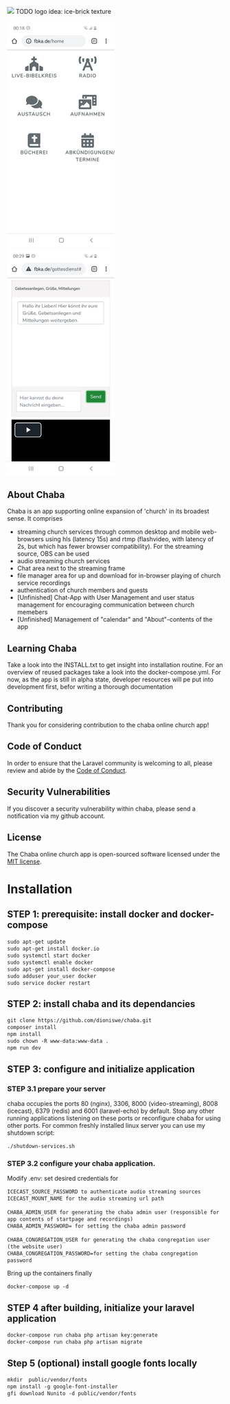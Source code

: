 <p align="left"><img src="not-found"  width="00"> TODO logo idea: ice-brick texture </p> 

<p align="center">

</p>

<img src="App-Front-Page.jpg" alt="drawing" width="250"/>&nbsp; &nbsp; &nbsp; &nbsp; &nbsp; &nbsp; <img src="App-Church-Service-Page.jpg" alt="drawing" width="250"/>   


## About Chaba

Chaba is an app supporting online expansion of 'church' in its broadest sense. It comprises 

- streaming church services through common desktop and mobile web-browsers using hls (latency 15s) and 
   rtmp (flashvideo, with latency of 2s, but which has fewer browser compatibility).
    For the streaming source, OBS can be used
- audio streaming church services 
- Chat area next to the streaming frame
- file manager area for up and download for in-browser playing of church service recordings
- authentication of church members and guests
- [Unfinished] Chat-App with User Management and user status management for encouraging communication between church memebers  
- [Unfinished] Management of "calendar" and "About"-contents of the app  

## Learning Chaba

Take a look into the INSTALL.txt to get insight into installation routine. For an overview of reused packages take a look
into the docker-compose.yml. For now, as the app is still in alpha state, developer resources will pe put into development
first, befor writing a thorough documentation

## Contributing

Thank you for considering contribution to the chaba online church app! 

## Code of Conduct

In order to ensure that the Laravel community is welcoming to all, please review and abide by the [Code of Conduct](https://laravel.com/docs/contributions#code-of-conduct).

## Security Vulnerabilities

If you discover a security vulnerability within chaba, please send a notification via my github account.

## License

The Chaba online church app is open-sourced software licensed under the [MIT license](https://opensource.org/licenses/MIT).


# Installation

## STEP 1: prerequisite: install docker and docker-compose 
    sudo apt-get update
    sudo apt-get install docker.io
    sudo systemctl start docker
    sudo systemctl enable docker
    sudo apt-get install docker-compose
    sudo adduser your_user docker
    sudo service docker restart

## STEP 2: install chaba and its dependancies  
    git clone https://github.com/dioniswe/chaba.git
    composer install
    npm install
    sudo chown -R www-data:www-data .
    npm run dev

## STEP 3: configure and initialize application
### STEP 3.1 prepare your server
chaba occupies the ports 80 (nginx), 3306, 8000 (video-streaming), 8008 (icecast), 6379 (redis) and 6001 (laravel-echo) by default.
Stop any other running applications listening on these ports or reconfigure chaba for using other ports. For common
freshly installed linux server you can use my shutdown script:

    ./shutdown-services.sh 


### STEP 3.2 configure your chaba application.
Modify .env: set desired credentials for

    ICECAST_SOURCE_PASSWORD to authenticate audio streaming sources
    ICECAST_MOUNT_NAME for the audio streaming url path

    CHABA_ADMIN_USER for generating the chaba admin user (responsible for app contents of startpage and recordings)
    CHABA_ADMIN_PASSWORD= for setting the chaba admin password

    CHABA_CONGREGATION_USER for generating the chaba congregation user (the website user)
    CHABA_CONGREGATION_PASSWORD=for setting the chaba congregation password
    
Bring up the containers finally

    docker-compose up -d

## STEP 4 after building, initialize your laravel application

    docker-compose run chaba php artisan key:generate
    docker-compose run chaba php artisan migrate

## Step 5 (optional) install google fonts locally
    mkdir  public/vendor/fonts
    npm install -g google-font-installer
    gfi download Nunito -d public/vendor/fonts




